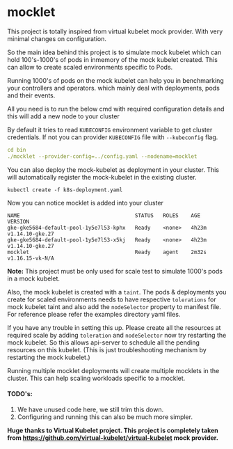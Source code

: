 # mocklet

This project is totally inspired from virtual kubelet mock provider. With very minimal changes on configuration.

So the main idea behind this project is to simulate mock kubelet which can hold 100's-1000's of pods in inmemory of the mock kubelet created. This can allow to create scaled environments specific to Pods.

Running 1000's of pods on the mock kubelet can help you in benchmarking your controllers and operators. which mainly deal with deployments, pods and their events.

All you need is to run the below cmd with required configuration details and this will add a new node to your cluster

By default it tries to read `KUBECONFIG` environment variable to get cluster credentials. If not you can provider `KUBECONFIG` file with `--kubeconfig` flag.

```yaml
cd bin
./mocklet --provider-config=../config.yaml --nodename=mocklet
```

You can also deploy the mock-kubelet as deployment in your cluster. This will automatically register the mock-kubelet in the existing cluster.

```cassandraql
kubectl create -f k8s-deployment.yaml
```

Now you can notice mocklet is added into your cluster

```
NAME                                     STATUS   ROLES    AGE     VERSION
gke-gke5684-default-pool-1y5e7l53-kphx   Ready    <none>   4h23m   v1.14.10-gke.27
gke-gke5684-default-pool-1y5e7l53-x5kj   Ready    <none>   4h23m   v1.14.10-gke.27
mocklet                                  Ready    agent    2m32s   v1.16.15-vk-N/A
```

**Note:** This project must be only used for scale test to simulate 1000's pods in a mock kubelet.

Also, the mock kubelet is created with a `taint`. The pods & deployments you create for scaled environments needs to have respective `tolerations` for mock kubelet taint and also add the `nodeSelector` property to manifest file. For reference please refer the examples directory yaml files.

If you have any trouble in setting this up. Please create all the resources at required scale by adding `toleration` and `nodeSelector` now try restarting the mock kubelet. So this allows api-server to schedule all the pending resources on this kubelet. (This is just troubleshooting mechanism by restarting the mock kubelet.)

Running multiple mocklet deployments will create multiple mocklets in the cluster. This can help scaling workloads specific to a mocklet.

#### TODO's:

1.  We have unused code here, we still trim this down.
2.  Configuring and running this can also be much more simpler.

**Huge thanks to Virtual Kubelet project. This project is completely taken from https://github.com/virtual-kubelet/virtual-kubelet mock provider.**
